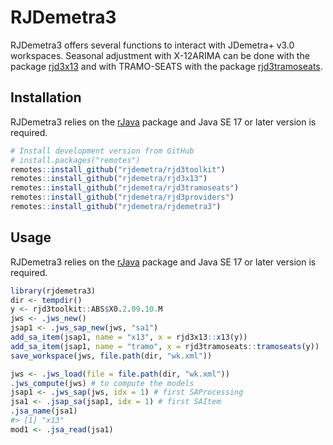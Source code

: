 
<!-- README.md is generated from README.Rmd. Please edit that file -->

# RJDemetra3

RJDemetra3 offers several functions to interact with JDemetra+ v3.0
workspaces. Seasonal adjustment with X-12ARIMA can be done with the
package [rjd3x13](https://github.com/rjdemetra/rjd3x13) and with
TRAMO-SEATS with the package
[rjd3tramoseats](https://github.com/rjdemetra/rjd3tramoseats).

## Installation

RJDemetra3 relies on the
[rJava](https://CRAN.R-project.org/package=rJava) package and Java SE 17
or later version is required.

``` r
# Install development version from GitHub
# install.packages("remotes")
remotes::install_github("rjdemetra/rjd3toolkit")
remotes::install_github("rjdemetra/rjd3x13")
remotes::install_github("rjdemetra/rjd3tramoseats")
remotes::install_github("rjdemetra/rjd3providers")
remotes::install_github("rjdemetra/rjdemetra3")
```

## Usage

RJDemetra3 relies on the
[rJava](https://CRAN.R-project.org/package=rJava) package and Java SE 17
or later version is required.

``` r
library(rjdemetra3)
dir <- tempdir()
y <- rjd3toolkit::ABS$X0.2.09.10.M
jws <- .jws_new()
jsap1 <- .jws_sap_new(jws, "sa1")
add_sa_item(jsap1, name = "x13", x = rjd3x13::x13(y))
add_sa_item(jsap1, name = "tramo", x = rjd3tramoseats::tramoseats(y))
save_workspace(jws, file.path(dir, "wk.xml"))

jws <- .jws_load(file = file.path(dir, "wk.xml"))
.jws_compute(jws) # to compute the models
jsap1 <- .jws_sap(jws, idx = 1) # first SAProcessing
jsa1 <- .jsap_sa(jsap1, idx = 1) # first SAItem
.jsa_name(jsa1)
#> [1] "x13"
mod1 <- .jsa_read(jsa1)
```

